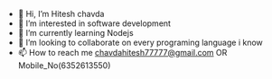 - 👋 Hi, I’m Hitesh chavda
- 👀 I’m interested in software development
- 🌱 I’m currently learning Nodejs
- 💞️ I’m looking to collaborate on every programing language i know
- 📫 How to reach me chavdahitesh77777@gmail.com OR Mobile_No(6352613550)

<!---
Hitesh chavda is a ✨ special ✨ repository because its `README.md` (this file) appears on your GitHub profile.
You can click the Preview link to take a look at your changes.
--->
